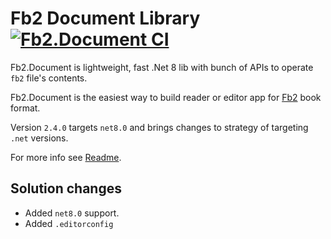 # Fb2 Document Library&nbsp;[![Fb2.Document CI](https://github.com/Overrided/Fb2.Document/actions/workflows/ci_build.yml/badge.svg)](https://github.com/Overrided/Fb2.Document/actions/workflows/ci_build.yml)


Fb2.Document is lightweight, fast .Net 8 lib with bunch of APIs to operate `fb2` file's contents.

Fb2.Document is the easiest way to build reader or editor app for [Fb2](https://en.wikipedia.org/wiki/FictionBook) book format.

Version `2.4.0` targets `net8.0` and brings changes to strategy of targeting `.net` versions.

For more info see [Readme](https://github.com/Overrided/Fb2.Document).

## Solution changes

* Added `net8.0` support.
* Added `.editorconfig`